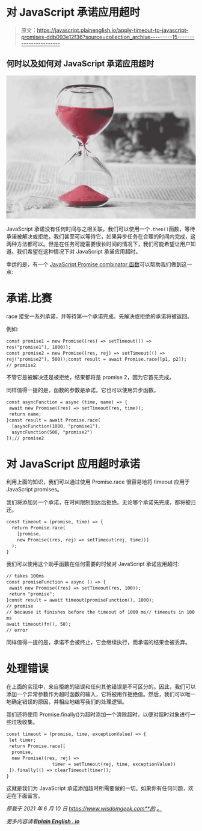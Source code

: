 # 对 JavaScript 承诺应用超时

> 原文：<https://javascript.plainenglish.io/apply-timeout-to-javascript-promises-ddb093e12f36?source=collection_archive---------15----------------------->

## 何时以及如何对 JavaScript 承诺应用超时

![](img/7230fb026b3c011e19969b610d23a5ad.png)

JavaScript 承诺没有任何时间与之相关联。我们可以使用一个`.then()`函数，等待承诺被解决或拒绝。我们甚至可以等待它，如果异步任务在合理的时间内完成，这两种方法都可以。但是在任务可能需要很长时间的情况下，我们可能希望让用户知道。我们希望在这种情况下对 JavaScript 承诺应用超时。

幸运的是，有一个 [JavaScript Promise combinator 函数](https://www.wisdomgeek.com/development/web-development/javascript/javascript-promises-combinators-race-all-allsettled-any/)可以帮助我们做到这一点:

# 承诺.比赛

race 接受一系列承诺，并等待第一个承诺完成。先解决或拒绝的承诺将被返回。

例如:

```
const promise1 = new Promise((res) => setTimeout(() => res("promise1"), 1000));
const promise2 = new Promise((res, rej) => setTimeout(() => rej("promise2"), 500));const result = await Promise.race([p1, p2]);
// promise2
```

不管它是被解决还是被拒绝，结果都将是 promise 2，因为它首先完成。

同样值得一提的是，函数的参数是承诺。它也可以使用异步函数。

```
const asyncFunction = async (time, name) => {
 await new Promise((res) => setTimeout(res, time));
 return name;
}const result = await Promise.race(
  [asyncFunction(1000, "promise1"),
  asyncFunction(500, "promise2")
]);// promise2
```

# 对 JavaScript 应用超时承诺

利用上面的知识，我们可以通过使用 Promise.race 很容易地将 timeout 应用于 JavaScript promises。

我们将添加另一个承诺，在时间限制到达后拒绝。无论哪个承诺先完成，都将被归还。

```
const timeout = (promise, time) => {
  return Promise.race(
    [promise,
    new Promise((res, rej) => setTimeout(rej, time))]
  );
}
```

我们可以使用这个助手函数在任何需要的时候对 JavaScript 承诺应用超时:

```
// takes 100ms
const promiseFunction = async () => {
 await new Promise((res) => setTimeout(res, 100));
 return "promise";
}const result = await timeout(promiseFunction(), 1000);
// promise
// because it finishes before the timeout of 1000 ms// timeouts in 100 ms
await timeout(fn(), 50);
// error
```

同样值得一提的是，承诺不会被终止，它会继续执行，而承诺的结果会被丢弃。

# 处理错误

在上面的实现中，来自拒绝的错误和任何其他错误是不可区分的。因此，我们可以添加一个异常参数作为超时函数的输入，它将被用作拒绝值。然后，我们可以唯一地确定错误的原因，并相应地编写我们的处理逻辑。

我们还将使用 Promise.finally()为超时添加一个清除超时，以便对超时对象进行一些垃圾收集。

```
const timeout = (promise, time, exceptionValue) => {
 let timer;
 return Promise.race([
  promise,
  new Promise((res, rej) =>
                 timer = setTimeout(rej, time, exceptionValue))
 ]).finally(() => clearTimeout(timer));
}
```

这就是我们为 JavaScript 承诺添加超时所需要做的一切。如果你有任何问题，欢迎在下面留言。

*原载于 2021 年 6 月 10 日 https://www.wisdomgeek.com**的* [*。*](https://www.wisdomgeek.com/development/web-development/javascript/apply-timeout-to-javascript-promises/)

*更多内容请看*[***plain English . io***](http://plainenglish.io/)